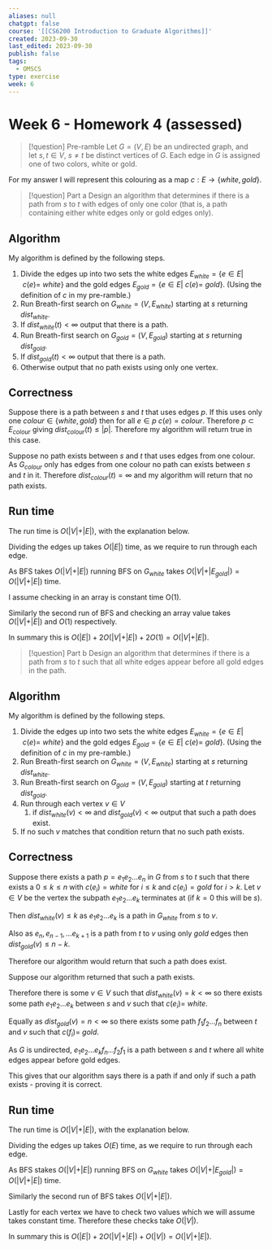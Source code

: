 ```yaml
---
aliases: null
chatgpt: false
course: '[[CS6200 Introduction to Graduate Algorithms]]'
created: 2023-09-30
last_edited: 2023-09-30
publish: false
tags:
  - OMSCS
type: exercise
week: 6
---
```

# Week 6 - Homework 4 (assessed)

>[!question] Pre-ramble
>Let $G = (V,E)$ be an undirected graph, and let $s,t \in V$, $s \not = t$ be distinct vertices of $G$. Each edge in $G$ is assigned one of two colors, white or gold.

For my answer I will represent this colouring as a map $c: E \rightarrow \{white, gold\}$.

>[!question] Part a
>Design an algorithm that determines if there is a path from $s$ to $t$ with edges of only one color (that is, a path containing either white edges only or gold edges only).

## Algorithm

My algorithm is defined by the following steps.

1. Divide the edges up into two sets the white edges $E_{white} = \{ e \in E \vert\ c(e) = \ white\}$ and the gold edges $E_{gold} = \{e \in E \vert \ c(e) = \ gold\}$. (Using the definition of $c$ in my pre-ramble.)
2. Run Breath-first search on $G_{white} = (V, E_{white})$ starting at $s$ returning $dist_{white}$.
3. If $dist_{white}(t) < \infty$ output that there is a path.
4. Run Breath-first search on $G_{gold} = (V, E_{gold})$ starting at $s$ returning $dist_{gold}$.
5. If $dist_{gold}(t) < \infty$ output that there is a path.
6. Otherwise output that no path exists using only one vertex.

## Correctness

Suppose there is a path between $s$ and $t$ that uses edges $p$. If this uses only one $colour \in \{white, gold\}$ then for all $e \in p$ $c(e) = colour$. Therefore $p \subset E_{colour}$ giving $dist_{colour}(t) \leq \vert p \vert$. Therefore my algorithm will return true in this case.

Suppose no path exists between $s$ and $t$ that uses edges from one colour. As $G_{colour}$ only has edges from one colour no path can exists between $s$ and $t$ in it. Therefore $dist_{colour}(t) = \infty$ and my algorithm will return that no path exists.

## Run time

The run time is $O(\vert V \vert + \vert E \vert)$, with the explanation below.

Dividing the edges up takes $O(\vert E \vert)$ time, as we require to run through each edge.

As BFS takes $O(\vert V \vert + \vert E \vert)$ running BFS on $G_{white}$ takes $O(\vert V \vert + \vert E_{gold} \vert) = O(\vert V \vert + \vert E \vert)$ time.

I assume checking in an array is constant time O(1).

Similarly the second run of BFS and checking an array value takes $O(\vert V \vert + \vert E \vert)$ and $O(1)$ respectively.

In summary this is $O(\vert E \vert) + 2O(\vert V \vert + \vert E \vert) + 2O(1) = O(\vert V \vert + \vert E \vert)$.

>[!question] Part b
>Design an algorithm that determines if there is a path from $s$ to $t$ such that all white edges appear before all gold edges in the path.

## Algorithm

My algorithm is defined by the following steps.

1. Divide the edges up into two sets the white edges $E_{white} = \{ e \in E \vert\ c(e) = \ white\}$ and the gold edges $E_{gold} = \{e \in E \vert \ c(e) = \ gold\}$. (Using the definition of $c$ in my pre-ramble.)
2. Run Breath-first search on $G_{white} = (V, E_{white})$ starting at $s$ returning $dist_{white}$.
4. Run Breath-first search on $G_{gold} = (V, E_{gold})$ starting at $t$ returning $dist_{gold}$.
5. Run through each vertex $v \in V$
	1. if $dist_{white}(v) < \infty$ and $dist_{gold}(v) < \infty$ output that such a path does exist.
6. If no such $v$ matches that condition return that no such path exists.

## Correctness

Suppose there exists a path $p = e_1 e_2 \ldots e_n$ in $G$ from $s$ to $t$ such that there exists a $0 \leq k \leq n$ with $c(e_i) = white$ for $i \leq k$ and $c(e_{i}) = gold$ for $i >k$. Let $v \in V$ be the vertex the subpath $e_1 e_2 \ldots e_k$ terminates at (if $k=0$ this will be $s$).

Then $dist_{white}(v) \leq k$ as $e_1e_2 \ldots e_k$ is a path in $G_{white}$ from $s$ to $v$.

Also as $e_n, e_{n-1}, \ldots e_{k+1}$ is a path from $t$ to $v$ using only $gold$ edges then $dist_{gold}(v) \leq n - k$.

Therefore our algorithm would return that such a path does exist.

Suppose our algorithm returned that such a path exists.

Therefore there is some $v \in V$ such that $dist_{white}(v) = k < \infty$ so there exists some path $e_1 e_2 \ldots e_k$ between $s$ and $v$ such that $c(e_i) =\ white$.

Equally as $dist_{gold}(v) = n < \infty$ so there exists some path $f_1f_2 \ldots f_n$ between $t$ and $v$ such that $c(f_i) = \ gold$.

As $G$ is undirected, $e_1e_2 \ldots e_kf_n \ldots f_2 f_1$ is a path between $s$ and $t$ where all white edges appear before gold edges.

This gives that our algorithm says there is a path if and only if such a path exists - proving it is correct.

## Run time

The run time is $O(\vert V \vert + \vert E \vert)$, with the explanation below.

Dividing the edges up takes $O(E)$ time, as we require to run through each edge.

As BFS stakes $O(\vert V \vert + \vert E \vert)$ running BFS on $G_{white}$ takes $O(\vert V \vert + \vert E_{gold} \vert) = O(\vert V \vert + \vert E \vert)$ time.

Similarly the second run of BFS takes $O(\vert V \vert + \vert E \vert)$.

Lastly for each vertex we have to check two values which we will assume takes constant time. Therefore these checks take $O(\vert V \vert)$.

In summary this is $O(\vert E \vert) + 2O(\vert V \vert + \vert E \vert) + O(\vert V \vert) = O(\vert V \vert + \vert E \vert)$.
